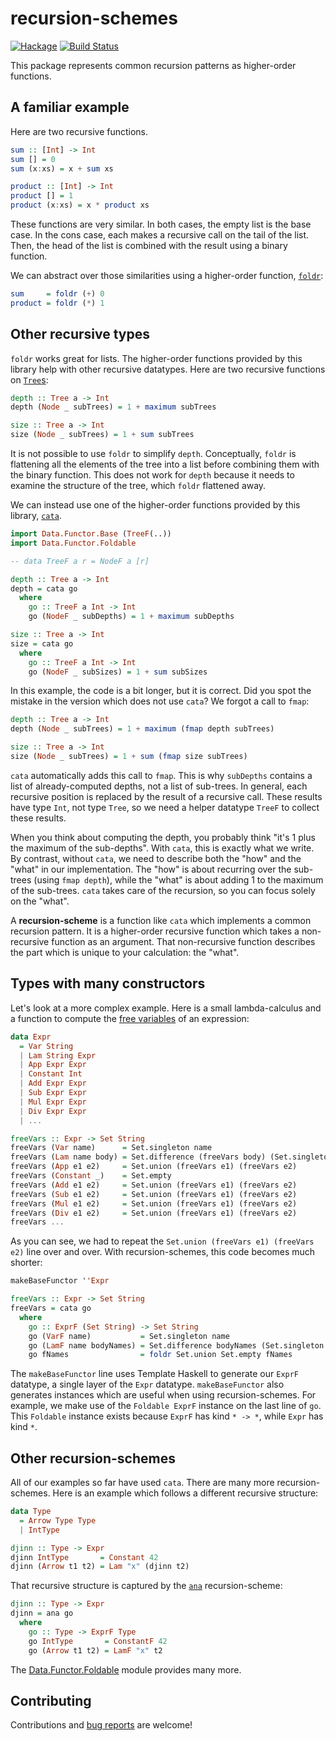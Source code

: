 # recursion-schemes

[![Hackage](https://img.shields.io/hackage/v/recursion-schemes.svg)](https://hackage.haskell.org/package/recursion-schemes) [![Build Status](https://secure.travis-ci.org/ekmett/recursion-schemes.png?branch=master)](http://travis-ci.org/ekmett/recursion-schemes)

This package represents common recursion patterns as higher-order functions.

## A familiar example

Here are two recursive functions.

```haskell
sum :: [Int] -> Int
sum [] = 0
sum (x:xs) = x + sum xs

product :: [Int] -> Int
product [] = 1
product (x:xs) = x * product xs
```

These functions are very similar. In both cases, the empty list is the base case. In the cons case, each makes a recursive call on the tail of the list. Then, the head of the list is combined with the result using a binary function.

We can abstract over those similarities using a higher-order function, [`foldr`](https://hackage.haskell.org/package/base/docs/Data-List.html#v:foldr):

```haskell
sum     = foldr (+) 0
product = foldr (*) 1
```

## Other recursive types

`foldr` works great for lists. The higher-order functions provided by this library help with other recursive datatypes. Here are two recursive functions on [`Tree`s](https://hackage.haskell.org/package/containers/docs/Data-Tree.html#t:Tree):

```haskell
depth :: Tree a -> Int
depth (Node _ subTrees) = 1 + maximum subTrees

size :: Tree a -> Int
size (Node _ subTrees) = 1 + sum subTrees
```

It is not possible to use `foldr` to simplify `depth`. Conceptually, `foldr` is flattening all the elements of the tree into a list before combining them with the binary function. This does not work for `depth` because it needs to examine the structure of the tree, which `foldr` flattened away.

We can instead use one of the higher-order functions provided by this library, [`cata`](https://hackage.haskell.org/package/recursion-schemes/docs/Data-Functor-Foldable.html#v:cata).

```haskell
import Data.Functor.Base (TreeF(..))
import Data.Functor.Foldable

-- data TreeF a r = NodeF a [r]

depth :: Tree a -> Int
depth = cata go
  where
    go :: TreeF a Int -> Int
    go (NodeF _ subDepths) = 1 + maximum subDepths

size :: Tree a -> Int
size = cata go
  where
    go :: TreeF a Int -> Int
    go (NodeF _ subSizes) = 1 + sum subSizes
```

In this example, the code is a bit longer, but it is correct. Did you spot the mistake in the version which does not use `cata`? We forgot a call to `fmap`:

```haskell
depth :: Tree a -> Int
depth (Node _ subTrees) = 1 + maximum (fmap depth subTrees)

size :: Tree a -> Int
size (Node _ subTrees) = 1 + sum (fmap size subTrees)
```

`cata` automatically adds this call to `fmap`. This is why `subDepths` contains a list of already-computed depths, not a list of sub-trees. In general, each recursive position is replaced by the result of a recursive call. These results have type `Int`, not type `Tree`, so we need a helper datatype `TreeF` to collect these results.

When you think about computing the depth, you probably think "it's 1 plus the maximum of the sub-depths". With `cata`, this is exactly what we write. By contrast, without `cata`, we need to describe both the "how" and the "what" in our implementation. The "how" is about recurring over the sub-trees (using `fmap depth`), while the "what" is about adding 1 to the maximum of the sub-trees. `cata` takes care of the recursion, so you can focus solely on the "what".

A **recursion-scheme** is a function like `cata` which implements a common recursion pattern. It is a higher-order recursive function which takes a non-recursive function as an argument. That non-recursive function describes the part which is unique to your calculation: the "what".

## Types with many constructors

Let's look at a more complex example. Here is a small lambda-calculus and a function to compute the [free variables](https://en.wikipedia.org/wiki/Lambda_calculus#Free_variables) of an expression:

```haskell
data Expr
  = Var String
  | Lam String Expr
  | App Expr Expr
  | Constant Int
  | Add Expr Expr
  | Sub Expr Expr
  | Mul Expr Expr
  | Div Expr Expr
  | ...

freeVars :: Expr -> Set String
freeVars (Var name)      = Set.singleton name
freeVars (Lam name body) = Set.difference (freeVars body) (Set.singleton name)
freeVars (App e1 e2)     = Set.union (freeVars e1) (freeVars e2)
freeVars (Constant _)    = Set.empty
freeVars (Add e1 e2)     = Set.union (freeVars e1) (freeVars e2)
freeVars (Sub e1 e2)     = Set.union (freeVars e1) (freeVars e2)
freeVars (Mul e1 e2)     = Set.union (freeVars e1) (freeVars e2)
freeVars (Div e1 e2)     = Set.union (freeVars e1) (freeVars e2)
freeVars ...
```

As you can see, we had to repeat the `Set.union (freeVars e1) (freeVars e2)` line over and over. With recursion-schemes, this code becomes much shorter:

```haskell
makeBaseFunctor ''Expr

freeVars :: Expr -> Set String
freeVars = cata go
  where
    go :: ExprF (Set String) -> Set String
    go (VarF name)           = Set.singleton name
    go (LamF name bodyNames) = Set.difference bodyNames (Set.singleton name)
    go fNames                = foldr Set.union Set.empty fNames
```

The `makeBaseFunctor` line uses Template Haskell to generate our `ExprF` datatype, a single layer of the `Expr` datatype. `makeBaseFunctor` also generates instances which are useful when using recursion-schemes. For example, we make use of the `Foldable ExprF` instance on the last line of `go`. This `Foldable` instance exists because `ExprF` has kind `* -> *`, while `Expr` has kind `*`.

## Other recursion-schemes

All of our examples so far have used `cata`. There are many more recursion-schemes. Here is an example which follows a different recursive structure:

```haskell
data Type
  = Arrow Type Type
  | IntType

djinn :: Type -> Expr
djinn IntType       = Constant 42
djinn (Arrow t1 t2) = Lam "x" (djinn t2)
```

That recursive structure is captured by the [`ana`](https://hackage.haskell.org/package/recursion-schemes/docs/Data-Functor-Foldable.html#v:ana) recursion-scheme:

```haskell
djinn :: Type -> Expr
djinn = ana go
  where
    go :: Type -> ExprF Type
    go IntType       = ConstantF 42
    go (Arrow t1 t2) = LamF "x" t2
```

The [Data.Functor.Foldable](https://hackage.haskell.org/package/recursion-schemes/docs/Data-Functor-Foldable.html) module provides many more.

## Contributing

Contributions and [bug reports](https://github.com/ekmett/recursion-schemes/issues/new) are welcome!
